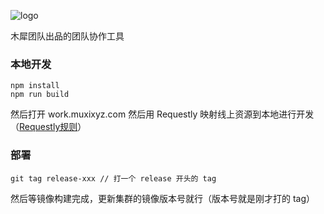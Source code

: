 ![logo](https://raw.githubusercontent.com/Muxi-X/muxi_workbench_fe/master/public/logo.png)

木犀团队出品的团队协作工具

### 本地开发

```
npm install
npm run build
```

然后打开 work.muxixyz.com
然后用 Requestly 映射线上资源到本地进行开发（[Requestly规则](https://github.com/Muxi-X/muxi_workbench_fe/blob/master/public/requestly_rules.txt)）

### 部署

```
git tag release-xxx // 打一个 release 开头的 tag
```

然后等镜像构建完成，更新集群的镜像版本号就行（版本号就是刚才打的 tag）

